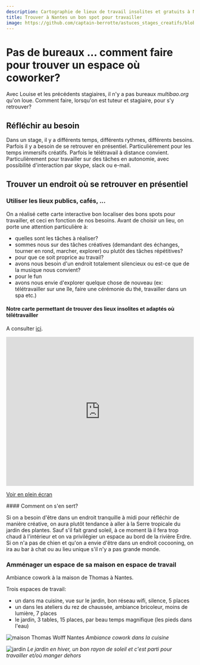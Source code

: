 ```yaml
---
description: Cartographie de lieux de travail insolites et gratuits à Nantes
title: Trouver à Nantes un bon spot pour travailler
image: https://github.com/captain-berrotte/astuces_stages_creatifs/blob/master/media/teletravail_cowork.jpg?raw=true
---
```


# Pas de bureaux ... comment faire pour trouver un espace où coworker? 

Avec Louise et les précédents stagiaires, il n'y a pas bureaux *multibao.org* qu'on loue.
Comment faire, lorsqu'on est tuteur et stagiaire, pour s'y retrouver?

## Réfléchir au besoin

Dans un stage, il y a différents temps, différents rythmes, différents besoins. 
Parfois il y a besoin de se retrouver en présentiel. Particulièrement pour les temps immersifs créatifs. 
Parfois le télétravail à distance convient. Particulièrement pour travailler sur des tâches en autonomie, avec possibilité d'interaction par skype, slack ou e-mail.

## Trouver un endroit où se retrouver en présentiel 

### Utiliser les lieux publics, cafés, ...

On a réalisé cette carte interactive bon localiser des bons spots pour travailler, et ceci en fonction de nos besoins. 
Avant de choisir un lieu, on porte une attention particulière à: 
* quelles sont les tâches à réaliser? 
 * sommes nous sur des tâches créatives (demandant des échanges, tourner en rond, marcher, explorer) ou plutôt des tâches répétitives? 
* pour que ce soit proprice au travail?
 * avons nous besoin d'un endroit totalement silencieux ou est-ce que de la musique nous convient?
* pour le fun
 * avons nous envie d'explorer quelque chose de nouveau (ex: télétravailler sur une île, faire une cérémonie du thé, travailler dans un spa etc.)
 
#### Notre carte permettant de trouver des lieux insolites et adaptés où télétravailler

A consulter [ici](http://umap.openstreetmap.fr/fr/map/nomad-co-working-nantes_50830#15/47.2157/-1.5563).

<iframe width="100%" height="400px" frameBorder="0" src="http://umap.openstreetmap.fr/fr/map/nomad-co-working-nantes_50830?scaleControl=false&miniMap=false&scrollWheelZoom=false&zoomControl=true&allowEdit=false&moreControl=true&datalayersControl=true&onLoadPanel=undefined&captionBar=false"></iframe><p><a href="http://umap.openstreetmap.fr/fr/map/nomad-co-working-nantes_50830">Voir en plein écran</a></p>

#### Comment on s'en sert? 

Si on a besoin d'être dans un endroit tranquille à midi pour réfléchir de manière créative, on aura plutôt tendance à aller à la Serre tropicale du jardin des plantes. Sauf s'il fait grand soleil, à ce moment là il fera trop chaud à l'intérieur et on va privilégier un espace au bord de la rivière Erdre. 
Si on n'a pas de chien et qu'on a envie d'être dans un endroit cocooning, on ira au bar à chat ou au lieu unique s'il n'y a pas grande monde. 

### Amménager un espace de sa maison en espace de travail

Ambiance cowork à la maison de Thomas à Nantes.

Trois espaces de travail:
* un dans ma cuisine, vue sur le jardin, bon réseau wifi, silence, 5 places
* un dans les ateliers du rez de chaussée, ambiance bricoleur, moins de lumière, 7 places
* le jardin, 3 tables, 15 places, par beau temps magnifique (les pieds dans l'eau)

![maison Thomas Wolff Nantes](https://cdn-images-1.medium.com/max/800/1*QDwZslVVkvbi_BX_ANzTNQ.jpeg)
*Ambiance cowork dans la cuisine*

![jardin](https://cdn-images-1.medium.com/max/800/1*ZTySGzsjlKrhjFYrXKqwYQ.jpeg)
*Le jardin en hiver, un bon rayon de soleil et c'est parti pour travailler et/où manger dehors*
